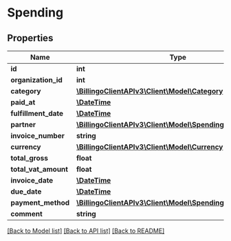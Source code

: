 # Spending

## Properties
Name | Type | Description | Notes
------------ | ------------- | ------------- | -------------
**id** | **int** |  | [optional] 
**organization_id** | **int** |  | [optional] 
**category** | [**\BillingoClientAPIv3\Client\Model\Category**](Category.md) |  | [optional] 
**paid_at** | [**\DateTime**](\DateTime.md) |  | [optional] 
**fulfillment_date** | [**\DateTime**](\DateTime.md) |  | [optional] 
**partner** | [**\BillingoClientAPIv3\Client\Model\SpendingPartner**](SpendingPartner.md) |  | [optional] 
**invoice_number** | **string** |  | [optional] 
**currency** | [**\BillingoClientAPIv3\Client\Model\Currency**](Currency.md) |  | [optional] 
**total_gross** | **float** |  | [optional] 
**total_vat_amount** | **float** |  | [optional] 
**invoice_date** | [**\DateTime**](\DateTime.md) |  | [optional] 
**due_date** | [**\DateTime**](\DateTime.md) |  | [optional] 
**payment_method** | [**\BillingoClientAPIv3\Client\Model\SpendingPaymentMethod**](SpendingPaymentMethod.md) |  | [optional] 
**comment** | **string** |  | [optional] 

[[Back to Model list]](../../README.md#documentation-for-models) [[Back to API list]](../../README.md#documentation-for-api-endpoints) [[Back to README]](../../README.md)

